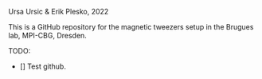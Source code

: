Ursa Ursic & Erik Plesko, 2022

This is a GitHub repository for the magnetic tweezers setup in the Brugues lab, MPI-CBG, Dresden. 


TODO:
- [] Test github.


